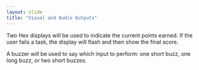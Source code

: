 ```yaml
---
layout: slide
title: "Visual and Audio Outputs"
---
```

Two Hex displays will be used to indicate the current points earned. If the user fails a task, the display will flash and then show the final score.

A buzzer will be used to say which input to perform: one short buzz, one long buzz, or two short buzzes. 

